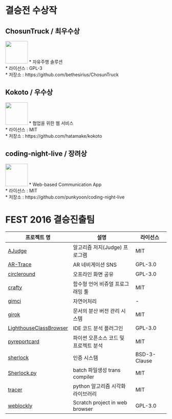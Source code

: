 # 결승전 수상작
## ChosunTruck / 최우수상 
<img src="https://cloud.githubusercontent.com/assets/1983469/23346162/00fd1ce8-fcdb-11e6-9d5b-eaeb88bd766a.png" height="70px">
* 자유주행 솔루션<br/>
* 라이선스 : GPL-3<br/>
* 저장소 : https://github.com/bethesirius/ChosunTruck

## Kokoto / 우수상
<img src="https://cloud.githubusercontent.com/assets/1983469/23346158/fce13d38-fcda-11e6-9ad7-08f66c5a4ea5.png" height="70px">
* 협업을 위한 웹 서비스 <br/>
* 라이선스 : MIT<br/>
* 저장소 : https://github.com/hatamake/kokoto

## coding-night-live / 장려상
<img src="https://cloud.githubusercontent.com/assets/1983469/23346160/fee68fca-fcda-11e6-941d-0524adc2a909.png" height="70px">
* Web-based Communication App<br/>
* 라이선스 : MIT<br/>
* 저장소 : https://github.com/punkyoon/coding-night-live

# FEST 2016 결승진출팀

프로젝트 명| 설명 | 라이선스
----|----|----
[AJudge](https://github.com/AJudge-team/Ajudge)|알고리즘 저지(Judge) 프로그램|MIT
[AR-Trace](https://github.com/siosio34/AR-Trace)|AR 네비게이션 SNS|GPL-3.0
[circleround](https://github.com/huujee/circleround)|오프라인 화면 공유|GPL-3.0
[crafty](https://github.com/PJunhyuk/crafty)|함수형 언어 비쥬얼 프로그래밍 툴|MIT
[gimci](https://github.com/gimci/gimci)|자연어처리|-
[girok](https://github.com/seokju-na/girok.git)|문서의 분산 버전 관리 시스템|MIT
[LighthouseClassBrowser](https://github.com/Red-Portal/LighthouseClassBrowser)|IDE 코드 분석 플러그인|GPL-3.0
[pyreportcard](https://github.com/mingrammer/pyreportcard)|파이썬 오픈소스 코드 및 프로젝트 분석|MIT
[sherlock](https://github.com/mjkim610/sherlock)|인증 시스템|BSD-3-Clause
[Sherlock.py](https://github.com/Luavis/sherlock.py)|batch 파일생성 trans compiler|MIT
[tracer](https://github.com/sn0wle0pard/tracer)|python 알고리즘 시각화 라이브러리|MIT
[weblockly](https://github.com/lawrence-kaybob/weblockly)|Scratch project in web browser |GPL-3.0
